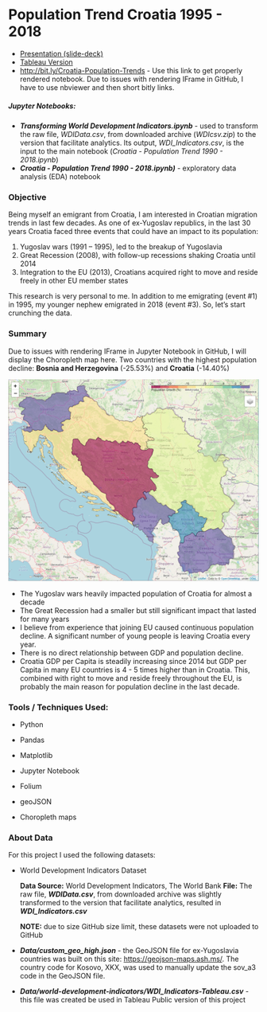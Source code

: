 # Population Trend Croatia 1995 - 2018

- [Presentation (slide-deck)](https://github.com/zunicd/Population-Trend-Croatia/blob/master/Croatia_Population_Trend_1995-2014.pdf)
- [Tableau Version](https://public.tableau.com/profile/damir.zunic#!/vizhome/CroatiaPopulationTrend1990-2018/TheStory)
- http://bit.ly/Croatia-Population-Trends - Use this link to get properly rendered notebook. Due to issues with rendering IFrame in GitHub, I have to use nbviewer and then short bitly links.



##### Jupyter Notebooks:

- ***Transforming World Development Indicators.ipynb*** - used to transform the raw file, _WDIData.csv_, from downloaded archive (_WDIcsv.zip_) to the version that facilitate analytics. Its output, _WDI_Indicators.csv_, is the input to the main notebook (_Croatia - Population Trend 1990 - 2018.ipynb_) 
- ***Croatia - Population Trend 1990 - 2018.ipynb)*** - exploratory data analysis (EDA) notebook



### Objective

Being myself an emigrant from Croatia, I am interested in Croatian migration trends in last few decades. As one of ex-Yugoslav republics, in the last 30 years Croatia faced three events that could have an impact to its population:

1. Yugoslav wars (1991 – 1995), led to the breakup of Yugoslavia
2. Great Recession (2008), with follow-up recessions shaking Croatia until 2014
3. Integration to the EU (2013), Croatians acquired right to move and reside freely in other EU member states

This research is very personal to me. In addition to me emigrating (event #1) in 1995, my younger nephew emigrated in 2018 (event #3). So, let’s start crunching the data.



### Summary

Due to issues with rendering IFrame in Jupyter Notebook  in GitHub, I will display the Choropleth map here.  Two countries with the highest population decline: **Bosnia and Herzegovina** (-25.53%) and **Croatia** (-14.40%)



![](Figures/yugo_pop_growth.png)



- The Yugoslav wars heavily impacted population of Croatia for almost a decade
- The Great Recession had a smaller but still significant impact that lasted for many years
- I believe from experience that joining EU caused continuous population decline. A significant number of young people is leaving Croatia every year.
- There is no direct relationship between GDP and population decline.
- Croatia GDP per Capita is steadily increasing since 2014 but GDP per Capita in many EU countries is 4 - 5 times higher than in Croatia. This, combined with right to move and reside freely throughout the EU, is probably the main reason for population decline in the last decade.



### Tools / Techniques Used:

- Python

- Pandas

- Matplotlib

- Jupyter Notebook

- Folium

- geoJSON

- Choropleth maps



### About Data

For this project I used the following datasets:

- World Development Indicators Dataset 
  
  **Data Source:** World Development Indicators, The World Bank
  **File:** The raw file, ***WDIData.csv***, from downloaded archive was slightly transformed to the version that facilitate analytics, resulted in ***WDI_Indicators.csv***
  
  **NOTE:** due to size GitHub size limit, these datasets were not uploaded to GitHub
  
- ***Data/custom_geo_high.json*** - the GeoJSON file for ex-Yugoslavia countries was built on this site: https://geojson-maps.ash.ms/. The country code for Kosovo, XKX, was used to manually update the sov_a3 code in the GeoJSON file.

- ***Data/world-development-indicators/WDI_Indicators-Tableau.csv*** -  this file was created be used in Tableau Public version of this project

 

